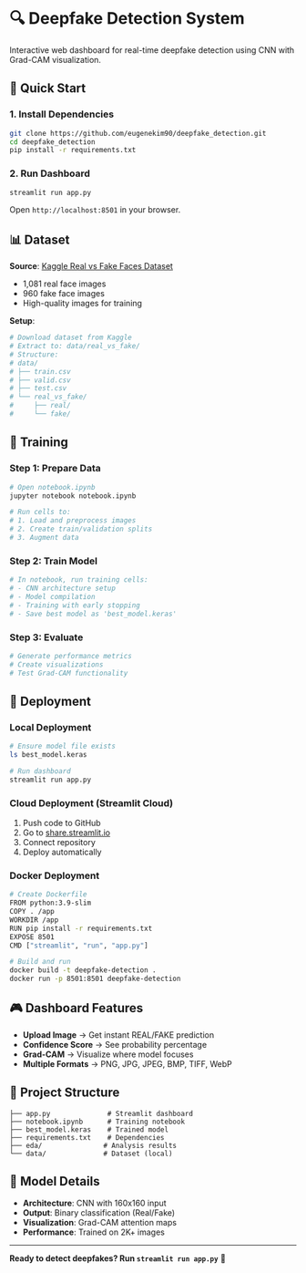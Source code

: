 # 🔍 Deepfake Detection System

Interactive web dashboard for real-time deepfake detection using CNN with Grad-CAM visualization.

## 🚀 Quick Start

### 1. Install Dependencies
```bash
git clone https://github.com/eugenekim90/deepfake_detection.git
cd deepfake_detection
pip install -r requirements.txt
```

### 2. Run Dashboard
```bash
streamlit run app.py
```
Open `http://localhost:8501` in your browser.

## 📊 Dataset

**Source**: [Kaggle Real vs Fake Faces Dataset](https://www.kaggle.com/datasets/ciplab/real-and-fake-face-detection)
- 1,081 real face images
- 960 fake face images  
- High-quality images for training

**Setup**:
```bash
# Download dataset from Kaggle
# Extract to: data/real_vs_fake/
# Structure:
# data/
# ├── train.csv
# ├── valid.csv  
# ├── test.csv
# └── real_vs_fake/
#     ├── real/
#     └── fake/
```

## 🎯 Training

### Step 1: Prepare Data
```python
# Open notebook.ipynb
jupyter notebook notebook.ipynb

# Run cells to:
# 1. Load and preprocess images
# 2. Create train/validation splits
# 3. Augment data
```

### Step 2: Train Model
```python
# In notebook, run training cells:
# - CNN architecture setup
# - Model compilation
# - Training with early stopping
# - Save best model as 'best_model.keras'
```

### Step 3: Evaluate
```python
# Generate performance metrics
# Create visualizations
# Test Grad-CAM functionality
```

## 🚀 Deployment

### Local Deployment
```bash
# Ensure model file exists
ls best_model.keras

# Run dashboard
streamlit run app.py
```

### Cloud Deployment (Streamlit Cloud)
1. Push code to GitHub
2. Go to [share.streamlit.io](https://share.streamlit.io)
3. Connect repository
4. Deploy automatically

### Docker Deployment
```bash
# Create Dockerfile
FROM python:3.9-slim
COPY . /app
WORKDIR /app
RUN pip install -r requirements.txt
EXPOSE 8501
CMD ["streamlit", "run", "app.py"]

# Build and run
docker build -t deepfake-detection .
docker run -p 8501:8501 deepfake-detection
```

## 🎮 Dashboard Features

- **Upload Image** → Get instant REAL/FAKE prediction
- **Confidence Score** → See probability percentage  
- **Grad-CAM** → Visualize where model focuses
- **Multiple Formats** → PNG, JPG, JPEG, BMP, TIFF, WebP

## 📁 Project Structure

```
├── app.py              # Streamlit dashboard
├── notebook.ipynb      # Training notebook
├── best_model.keras    # Trained model
├── requirements.txt    # Dependencies
├── eda/               # Analysis results
└── data/              # Dataset (local)
```

## 🔧 Model Details

- **Architecture**: CNN with 160x160 input
- **Output**: Binary classification (Real/Fake)
- **Visualization**: Grad-CAM attention maps
- **Performance**: Trained on 2K+ images

---

**Ready to detect deepfakes? Run `streamlit run app.py`** 🚀 